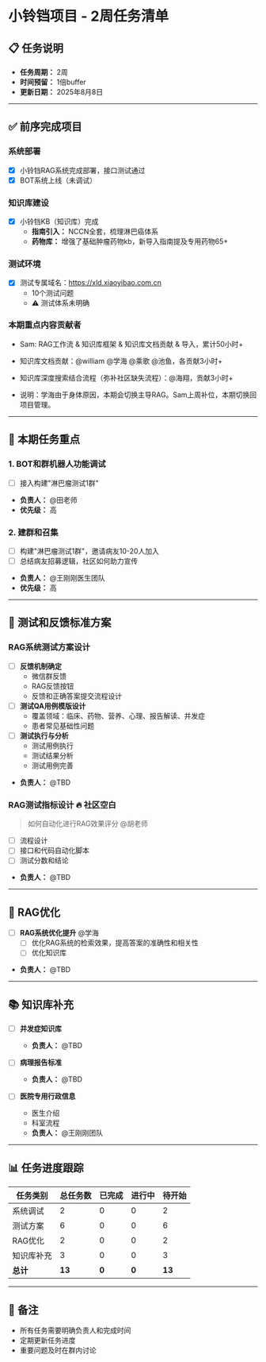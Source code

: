 # 小铃铛项目 - 2周任务清单

## 📋 任务说明
- **任务周期：** 2周
- **时间预留：** 1倍buffer
- **更新日期：** 2025年8月8日

---

## ✅ 前序完成项目

### 系统部署
- [x] 小铃铛RAG系统完成部署，接口测试通过
- [x] BOT系统上线（未调试）

### 知识库建设
- [x] 小铃铛KB（知识库）完成
  - **指南引入：** NCCN全套，梳理淋巴癌体系
  - **药物库：** 增强了基础肿瘤药物kb，新导入指南提及专用药物65+

### 测试环境
- [x] 测试专属域名：https://xld.xiaoyibao.com.cn
  - 10个测试问题
  - ⚠️ 测试体系未明确

### 本期重点内容贡献者
- Sam: RAG工作流 & 知识库框架 & 知识库文档贡献 & 导入，累计50小时+
- 知识库文档贡献：@william @学海 @乘歌 @池鱼，各贡献3小时+
- 知识库深度搜索结合流程（弥补社区缺失流程）：@海翔，贡献3小时+

- 说明：学海由于身体原因，本期会切换主导RAG。Sam上周补位，本期切换回项目管理。

---

## 🎯 本期任务重点

### 1. BOT和群机器人功能调试
- [ ] 接入构建"淋巴瘤测试1群"
- **负责人：** @田老师
- **优先级：** 高

### 2. 建群和召集
- [ ] 构建"淋巴瘤测试1群"，邀请病友10-20人加入
- [ ] 总结病友招募逻辑，社区如何助力宣传
- **负责人：** @王刚刚医生团队
- **优先级：** 高

---

## 🧪 测试和反馈标准方案

### RAG系统测试方案设计
- [ ] **反馈机制确定**
  - 微信群反馈
  - RAG反馈按钮
  - 反馈和正确答案提交流程设计
- [ ] **测试QA用例模版设计**
  - 覆盖领域：临床、药物、营养、心理、报告解读、并发症
  - 患者常见基础性问题
- [ ] **测试执行与分析**
  - 测试用例执行
  - 测试结果分析
  - 测试用例完善
- **负责人：** @TBD

### RAG测试指标设计 🔥 **社区空白**
> 如何自动化进行RAG效果评分 @胡老师

- [ ] 流程设计
- [ ] 接口和代码自动化脚本
- [ ] 测试分数和结论
- **负责人：** @TBD

---

## 🚀 RAG优化

- [ ] **RAG系统优化提升** @学海
  - [ ] 优化RAG系统的检索效果，提高答案的准确性和相关性
  - [ ] 优化知识库
- **负责人：** @TBD

---

## 📚 知识库补充

- [ ] **并发症知识库**
  - **负责人：** @TBD
  
- [ ] **病理报告标准**
  - **负责人：** @TBD
  
- [ ] **医院专用行政信息**
  - 医生介绍
  - 科室流程
  - **负责人：** @王刚刚团队

---

## 📊 任务进度跟踪

| 任务类别 | 总任务数 | 已完成 | 进行中 | 待开始 |
|---------|---------|--------|--------|--------|
| 系统调试 | 2 | 0 | 0 | 2 |
| 测试方案 | 6 | 0 | 0 | 6 |
| RAG优化 | 2 | 0 | 0 | 2 |
| 知识库补充 | 3 | 0 | 0 | 3 |
| **总计** | **13** | **0** | **0** | **13** |

---

## 📝 备注
- 所有任务需要明确负责人和完成时间
- 定期更新任务进度
- 重要问题及时在群内讨论
